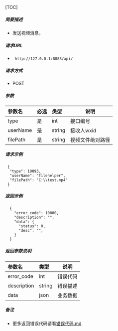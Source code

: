 

[TOC]
    
##### 简要描述

- 发送视频消息。

##### 请求URL
- ` http://127.0.0.1:8888/api/`
  
##### 请求方式
- POST 

##### 参数

| 参数名      | 必选 | 类型     | 说明       |   
|:---------|:---|:-------|----------|   
| type     | 是  | int    | 接口编号     |   
| userName | 是  | string | 接收人wxid  |   
| filePath | 是  | string | 视频文件绝对路径 |   

##### 请求示例

```
 {
  "type": 10093,
  "userName": "filehelper",
  "filePath": "C:\\test.mp4"
 }
```

##### 返回示例 

``` 
  {
    "error_code": 10000,
    "description": "",
    "data": {
      "status": 0,
      "desc": "",
    }
  }
```

##### 返回参数说明 

| 参数名         | 类型     | 说明   |   
|:------------|:-------|------|   
| error_code  | int    | 错误代码 |   
| description | string | 错误描述 |   
| data        | json   | 业务数据 |   

##### 备注 

- 更多返回错误代码请看[错误代码.md](../错误代码.md)






